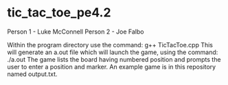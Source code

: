 # tic_tac_toe_pe4.2

Person 1 - Luke McConnell
Person 2 - Joe Falbo

Within the program directory use the command: g++ TicTacToe.cpp
This will generate an a.out file which will launch the game, using the command: ./a.out
The game lists the board having numbered position and prompts the user to enter a position and marker.
An example game is in this repository named output.txt.